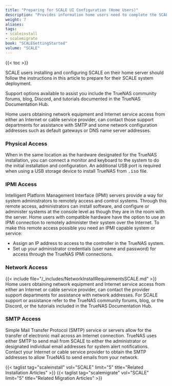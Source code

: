 ```yaml
---
title: "Preparing for SCALE UI Configuration (Home Users)"
description: "Provides information home users need to complete the SCALE configuration using the SCALE UI."
weight: 7
aliases:
tags:
- scaleinstall
- scalemigrate
book: "SCALEGettingStarted"
volume: "SCALE"
---
```


{{< toc >}}


SCALE users installing and configuring SCALE on their home server should follow the instructions in this article to prepare for their SCALE system deployment.

Support options available to assist you include the TrueNAS community forums, blog, Discord, and tutorials documented in the TrueNAS Documentation Hub.

Home users obtaining network equipment and Internet service access from either an Internet or cable service provider, can contact those support departments for assistance with SMTP and some network configuration addresses such as default gateways or DNS name server addresses.

### Physical Access
When in the same location as the hardware designated for the TrueNAS installation, you can connect a monitor and keyboard to the system to do the initial installation and configuration.
An additional USB port is required when using a USB storage device to install TrueNAS from <kbd>.iso</kbd> file.

### IPMI Access
Intelligent Platform Management Interface (IPMI) servers provide a way for system administrators to remotely access and control systems.
Through this remote access, administrators can install software, and configure or administer systems at the console level as though they are in the room with the server.
Home users with compatible hardware have the option to use an IPMI connection to remotely administer their system over the Internet.
To make this remote access possible you need an IPMI capable system or service:
* Assign an IP address to access to the controller in the TrueNAS system. 
* Set up your administrator credentials (user name and password) for access through the TrueNAS IPMI connections. 

### Network Access
{{< include file="/_includes/NetworkInstallRequirementsSCALE.md" >}}
Home users obtaining network equipment and Internet service access from either an Internet or cable service provider, can contact the provider support departments for assistance with network addresses.
For SCALE support or assistance refer to the TrueNAS community forums, blog, or the Discord, or the tutorials included in the TrueNAS Documentation Hub.

### SMTP Access
Simple Mail Transfer Protocol (SMTP) service or servers allow for the transfer of electronic mail across an Internet connection. 
TrueNAS uses either SMTP to send mail from SCALE to either the administrator or designated individual email addresses for system alert notifications. 
Contact your Internet or cable service provider to obtain the SMTP addresses to allow TrueNAS to send emails from your network.

{{< taglist tag="scaleinstall" vol="SCALE" limit="5" title="Related Installation Articles" >}}
{{< taglist tag="scalemigrate" vol="SCALE" limit="5" title="Related Migration Articles" >}}
